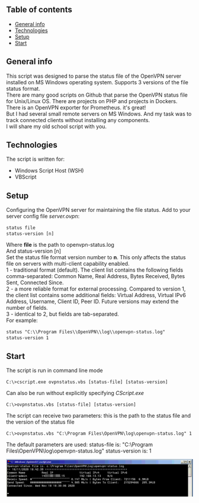 ## Table of contents
* [General info](#general-info)
* [Technologies](#technologies)
* [Setup](#setup)
* [Start](#start)

## General info
This script was designed to parse the status file of the OpenVPN server installed on MS Windows operating system.
Supports 3 versions of the file status format.  
There are many good scripts on Github that parse the OpenVPN status file for Unix/Linux OS. There are projects on PHP and projects in Dockers. There is an OpenVPN exporter for Prometheus. it's great!  
But I had several small remote servers on MS Windows. And my task was to track connected clients without installing any components.  
I will share my old school script with you.
	
## Technologies
The script is written for:
* Windows Script Host (WSH)
* VBScript
	
## Setup
Configuring the OpenVPN server for maintaining the file status.
Add to your server config file *server.ovpn*:
```
status file
status-version [n]
```
Where **file** is the path to openvpn-status.log  
And status-version [n]  
Set the status file format version number to **n**. This only affects the status file on servers with multi-client capability enabled.  
1 - traditional format (default). The client list contains the following fields comma-separated: Common Name, Real Address, Bytes Received, Bytes Sent, Connected Since.  
2 - a more reliable format for external processing. Compared to version 1, the client list contains some additional fields: Virtual Address, Virtual IPv6 Address, Username, Client ID, Peer ID. Future versions may extend the number of fields.  
3 - identical to 2, but fields are tab-separated.  
For example:
```
status "C:\\Program Files\\OpenVPN\\log\\openvpn-status.log"
status-version 1
```

## Start
The script is run in command line mode
```
C:\>cscript.exe ovpnstatus.vbs [status-file] [status-version]
```
Сan also be run without explicitly specifying *CScript.exe*
```
C:\>ovpnstatus.vbs [status-file] [status-version]
```
The script can receive two parameters: this is the path to the status file and the version of the status file
```
C:\>ovpnstatus.vbs "C:\Program Files\OpenVPN\log\openvpn-status.log" 1
```
The default parameters are used:
status-file is: "C:\Program Files\OpenVPN\log\openvpn-status.log"
status-version is: 1

![Image alt](Screenshots/Screenshot01.png)
